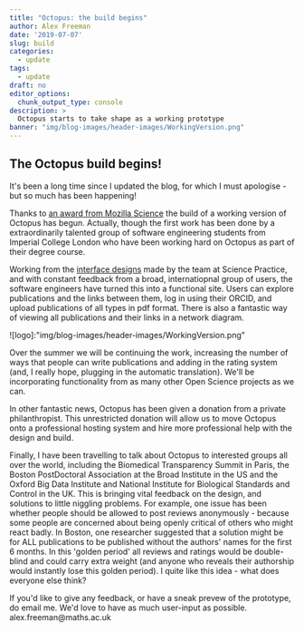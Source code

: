```yaml
---
title: "Octopus: the build begins"
author: Alex Freeman
date: '2019-07-07'
slug: build
categories:
  - update
tags:
  - update
draft: no
editor_options: 
  chunk_output_type: console
description: >
  Octopus starts to take shape as a working prototype 
banner: "img/blog-images/header-images/WorkingVersion.png"
---
```

<div id="build_begins" class="section level2">
  <h2>The Octopus build begins!</h2>
	  <p>It's been a long time since I updated the blog, for which I must apologise - but so much has been happening!</p>
	  <p> Thanks to <a href="https://medium.com/read-write-participate/meet-mozillas-latest-open-science-awardees-cfa45348e5d5">an award from Mozilla Science</a> the build of a working version of Octopus has begun. Actually, though the first work has been done by a extraordinarily talented group of software engineering students from Imperial College London who have been working hard on Octopus as part of their degree course.</p>
	  <p>Working from the <a href="https://marvelapp.com/40ajh63/screen/52001319">interface designs</a> made by the team at Science Practice, and with constant feedback from a broad, internatiopnal group of users, the software engineers have turned this into a functional site. Users can explore publications and the links between them, log in using their ORCID, and upload publications of all types in pdf format. There is also a fantastic way of viewing all publications and their links in a network diagram.</p>
	![logo]:"img/blog-images/header-images/WorkingVersion.png"
	  <p>Over the summer we will be continuing the work, increasing the number of ways that people can write publications and adding in the rating system (and, I really hope, plugging in the automatic translation). We'll be incorporating functionality from as many other Open Science projects as we can.</p>
    <p>In other fantastic news, Octopus has been given a donation from a private philanthropist. This unrestricted donation will allow us to move Octopus onto a professional hosting system and hire more professional help with the design and build.</p>
    <p>Finally, I have been travelling to talk about Octopus to interested groups all over the world, including the Biomedical Transparency Summit in Paris, the Boston PostDoctoral Association at the Broad Institute in the US and the Oxford Big Data Institute and National Institute for Biological Standards and Control in the UK. This is bringing vital feedback on the design, and solutions to little niggling problems. For example, one issue has been whether people should be allowed to post reviews anonymously - because some people are concerned about being openly critical of others who might react badly. In Boston, one researcher suggested that a solution might be for ALL publications to be published without the authors' names for the first 6 months. In this 'golden period' all reviews and ratings would be double-blind and could carry extra weight (and anyone who reveals their authorship would instantly lose this golden period). I quite like this idea - what does everyone else think?</p>
    <p>If you'd like to give any feedback, or have a sneak prevew of the prototype, do email me. We'd love to have as much user-input as possible. alex.freeman@maths.ac.uk</p>
	
	
  
  </div>
